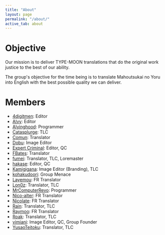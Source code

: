 ```yaml
---
title: "About"
layout: page
permalink: "/about/"
active_tab: about
---
```


# Objective

Our mission is to deliver TYPE-MOON translations that do the original work justice to the best of our ability.

The group's objective for the time being is to translate Mahoutsukai no Yoru into English with the best possible quality we can deliver.

# Members

-   [4digitmen](https://twitter.com/4digitmen): Editor
-   [Alvy](https://twitter.com/Aluhvee): Editor
-   [Alyinghood](https://twitter.com/alyinghood): Programmer
-   [Catasplurge](): TLC
-   [Comun](https://twitter.com/ComunCoutinho): Translator
-   [Dobu](https://twitter.com/Dobu_Dobu): Image Editor
-   [Expert Criminal](https://twitter.com/ExpertCriminal_): Editor, QC
-   [FBates](): Translator
-   [fumei](https://twitter.com/_fumeiyo): Translator, TLC, Loremaster
-   [hakase](https://twitter.com/aidoruhakase): Editor, QC
-   [Kamigigana](https://twitter.com/Kamigigana): Image Editor (Branding), TLC
-   [kohakudoori](https://twitter.com/kohakudoori): Group Menace
-   [Layemou](https://twitter.com/Layemou99): FR Translator
-   [Lon0z](): Translator, TLC
-   [MrComputerRevo](https://twitter.com/MrComputerRevo): Programmer
-   [Nico-alter](https://twitter.com/NicoAlter6): FR Translator
-   [Nicolate](https://twitter.com/NicoIate): FR Translator
-   [Rain](https://twitter.com/RainAnnen): Translator, TLC
-   [Raymoo](): FR Translator
-   [Roak](https://twitter.com/sukerokushin): Translator, TLC
-   [vimiani](https://twitter.com/vimiani): Image Editor, QC, Group Founder
-   [YusaoTeitoku](https://twitter.com/YusaoTeitoku): Translator, TLC
